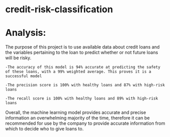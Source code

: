 # credit-risk-classification
# Analysis:
  The purpose of this project is to use available data about credit loans and the variables pertaining to the loan to predict whether or not future loans will be risky.
  
    -The accuracy of this model is 94% accurate at predicting the safety of these loans, with a 99% weighted average. This proves it is a successful model
    
    -The precision score is 100% with healthy loans and 87% with high-risk loans
    
    -The recall score is 100% with healthy loans and 89% with high-risk loans
    
Overall, the machine learning model provides accurate and precise information an overwhelming majority of the time, therefore it can be recommended for use by the company to provide accurate information from which to decide who to give loans to.
